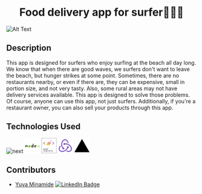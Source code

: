 <h1 style="text-align: center;">
    Food delivery app for surfer🏄🏼‍♂️
</h1>

<div align="center">

</div>

![Alt Text](public/food-delivery.gif)

## Description

This app is designed for surfers who enjoy surfing at the beach all day long. We know that when there are good waves, we surfers don't want to leave the beach, but hunger strikes at some point. Sometimes, there are no restaurants nearby, or even if there are, they can be expensive, small in portion size, and not very tasty. Also, some rural areas may not have delivery services available. This app is designed to solve those problems. Of course, anyone can use this app, not just surfers. Additionally, if you're a restaurant owner, you can also sell your products through this app.

## Technologies Used

<p align="left">
<img alt="next" src="https://upload.wikimedia.org/wikipedia/commons/8/8e/Nextjs-logo.svg" width="40" height="40"/>
 <img alt="nodejs" src="https://raw.githubusercontent.com/devicons/devicon/master/icons/nodejs/nodejs-original-wordmark.svg" width="40" height="40"/>
 <img alt="styled-components" src="./public/styled-components.png" height="40" width="40" />
 <img alt="redux-toolkit" src="./public/redux-toolkit.png" height="40" width="40" />
 <img alt="vercel" src="./public/vercel.svg" height="40" width="40" />
</p>

## Contributors

-   [Yuya Minamide](https://github.com/yuya-minamide)
    [![LinkedIn Badge](https://img.shields.io/badge/LinkedIn-Profile-informational?style=flat&logo=linkedin&logoColor=white&color=0D76A8)](https://www.linkedin.com/in/yuya-minamide/)
